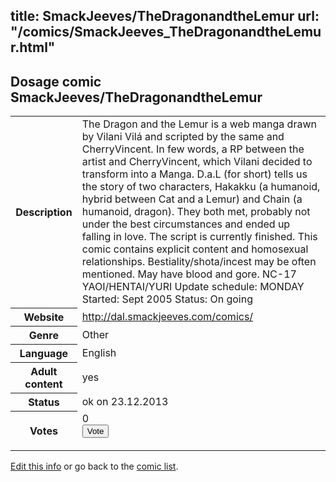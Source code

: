 title: SmackJeeves/TheDragonandtheLemur
url: "/comics/SmackJeeves_TheDragonandtheLemur.html"
---
Dosage comic SmackJeeves/TheDragonandtheLemur
-----------------------------------------

<p id="msg"></p>
<script type="text/javascript">
if (window.location.search === '?edit_info_mail=sent_ok') {
  var elem = document.getElementById("msg");
  elem.innerHTML = 'Edited information sucessfully sent for review, which is usually done daily. Thanks!';
  elem.className = 'ok';
}
</script>
<table class="comicinfo">
<tr>
<th>Description</th><td>The Dragon and the Lemur is a web manga drawn by Vilani Vilá and scripted by the same and CherryVincent. In few words, a RP between the artist and CherryVincent, which Vilani decided to transform into a Manga. D.a.L (for short) tells us the story of two characters, Hakakku (a humanoid, hybrid between Cat and a Lemur) and Chain (a humanoid, dragon). They both met, probably not under the best circumstances and ended up falling in love. The script is currently finished. This comic contains explicit content and homosexual relationships. Bestiality/shota/incest may be often mentioned. May have blood and gore. NC-17 YAOI/HENTAI/YURI Update schedule: MONDAY Started: Sept 2005 Status: On going</td>
</tr>
<tr>
<th>Website</th><td><a href="http://dal.smackjeeves.com/comics/">http://dal.smackjeeves.com/comics/</a></td>
</tr>
<tr>
<th>Genre</th><td>Other</td>
</tr>
<tr>
<th>Language</th><td>English</td>
</tr>
<tr>
<th>Adult content</th><td>yes</td>
</tr>
<tr>
<th>Status</th><td>ok on 23.12.2013</td>
</tr>
<tr>
<th>Votes</th><td>0
<form action="http://gaecounter.appspot.com/count/" method="POST">
<input name="name" type="hidden" value="SmackJeeves_TheDragonandtheLemur"/>
<input name="uid" type="hidden" id="voteuid" value=""/>
<input type="submit" value="Vote"/>
</form>
</td>
</tr>
</table>
<script type="text/javascript">
var ua = navigator.userAgent;
document.getElementById("voteuid").value = ua.replace(/[^a-zA-Z0-9\._:]/g , "_");;
</script>

[Edit this info](SmackJeeves_TheDragonandtheLemur_edit.html) or go back to the [comic list](../comic-index.html).
